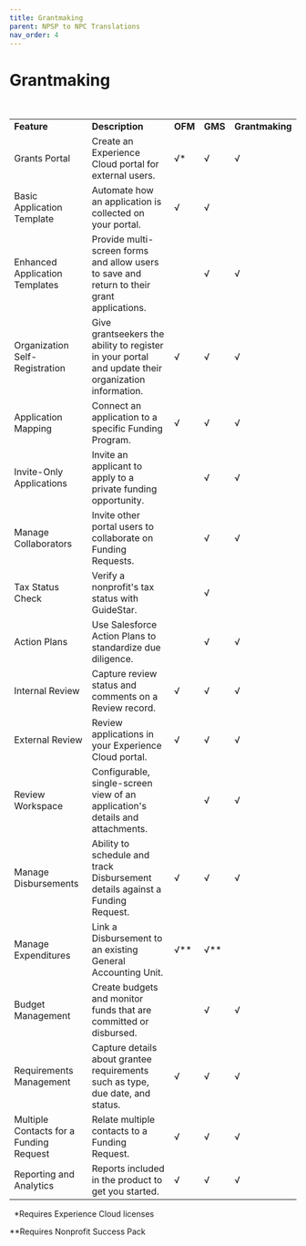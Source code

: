 ```yaml
---
title: Grantmaking
parent: NPSP to NPC Translations
nav_order: 4
---
```


# Grantmaking

&nbsp;
<table>
<tr>
  <td><strong>Feature</strong>

   </td>
   <td><strong>Description</strong>

   </td>
   <td><strong>OFM</strong>

   </td>
   <td><strong>GMS</strong>

   </td>
   <td><strong>Grantmaking</strong>
   </td>
   </tr>
   <tr>
   <td>Grants Portal

   </td>
   <td>Create an Experience Cloud portal for external users.

   </td>
   <td>√*

   </td>
   <td>√

   </td>
   <td>√

   </td>
   </tr>
   <tr>
   <td>Basic Application Template

   </td>
   <td>Automate how an application is collected on your portal.

   </td>
   <td>√

   </td>
   <td>√

   </td>
   <td>
   </td>
   </tr>
   <tr>
   <td>Enhanced Application Templates

   </td>
   <td>Provide multi-screen forms and allow users to save and return to their grant applications.

   </td>
   <td>
   </td>
   <td>√

   </td>
   <td>√

   </td>
   </tr>
   <tr>
   <td>Organization Self-Registration

   </td>
   <td>Give grantseekers the ability to register in your portal and update their organization information.

   </td>
   <td>√

   </td>
   <td>√

   </td>
   <td>√

   </td>
   </tr>
   <tr></tr>
   <tr>
   <td>Application Mapping

   </td>
   <td>Connect an application to a specific Funding Program.

   </td>
   <td>√

   </td>
   <td>√

   </td>
   <td>√

   </td>
   </tr>
  <tr>
   
   <td>Invite-Only Applications

   </td>
   <td>Invite an applicant to apply to a private funding opportunity.

   </td>
   <td>
   </td>
   <td>√

   </td>
   <td>√

   </td>
   </tr>
   <tr>
   <td>Manage Collaborators

   </td>
   <td>Invite other portal users to collaborate on Funding Requests.

   </td>
   <td>
   </td>
   <td>√

   </td>
   <td>√

   </td>
   </tr>
   <tr>
   <td>Tax Status Check

   </td>
   <td>Verify a nonprofit's tax status with GuideStar.

   </td>
   <td>
   </td>
   <td>√

   </td>
   <td>
   </td>
   </tr>
   <tr>
   <td>Action Plans

   </td>
   <td>Use Salesforce Action Plans to standardize due diligence.

   </td>
   <td>
   </td>
   <td>√

   </td>
   <td>√

   </td>
   </tr>
   <tr>
   <td>Internal Review

   </td>
   <td>Capture review status and comments on a Review record.

   </td>
   <td>√

   </td>
   <td>√

   </td>
   <td>√

   </td>
   </tr>
   <tr>
   <td>External Review

   </td>
   <td>Review applications in your Experience Cloud portal.

   </td>
   <td>√

   </td>
   <td>√

   </td>
   <td>√

   </td>
   </tr>
   <tr>
   <td>Review Workspace

   </td>
   <td>Configurable, single-screen view of an application's details and attachments.

   </td>
   <td>
   </td>
   <td>√

   </td>
   <td>√

   </td>
   </tr>
   <tr>
   <td>Manage Disbursements

   </td>
   <td>Ability to schedule and track Disbursement details against a Funding Request.

   </td>
   <td>√

   </td>
   <td>√

   </td>
   <td>√

   </td>
   </tr>
   <tr>
   <td>Manage Expenditures

   </td>
   <td>Link a Disbursement to an existing General Accounting Unit.

   </td>
   <td>√**

   </td>
   <td>√**

   </td>
   <td>
   </td>
   </tr>
   <tr>
   <td>Budget Management

   </td>
   <td>Create budgets and monitor funds that are committed or disbursed.

   </td>
   <td>
   </td>
   <td>√

   </td>
   <td>√

   </td>
   </tr>
   <tr>
   <td>Requirements Management

   </td>
   <td>Capture details about grantee requirements such as type, due date, and status.

   </td>
   <td>√

   </td>
   <td>√

   </td>
   <td>√

   </td>
   </tr>
   <tr>
   <td>Multiple Contacts for a Funding Request

   </td>
   <td>Relate multiple contacts to a Funding Request.

   </td>
   <td>√

   </td>
   <td>√

   </td>
   <td>√

   </td>
   </tr>
   <tr>
   <td>Reporting and Analytics

   </td>
   <td>Reports included in the product to get you started.

   </td>
   <td>√

   </td>
   <td>√

   </td>
   <td>√

   </td>
   </tr>
 </table>
&nbsp;
   *Requires Experience Cloud licenses
   &nbsp;
   
   **Requires Nonprofit Success Pack
